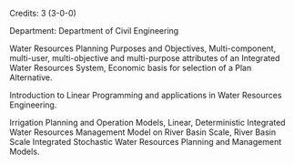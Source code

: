 Credits: 3 (3-0-0)

Department: Department of Civil Engineering

Water Resources Planning Purposes and Objectives, Multi-component, multi-user, multi-objective and multi-purpose attributes of an Integrated Water Resources System, Economic basis for selection of a Plan Alternative.

Introduction to Linear Programming and applications in Water Resources Engineering.

Irrigation Planning and Operation Models, Linear, Deterministic Integrated Water Resources Management Model on River Basin Scale, River Basin Scale Integrated Stochastic Water Resources Planning and Management Models.